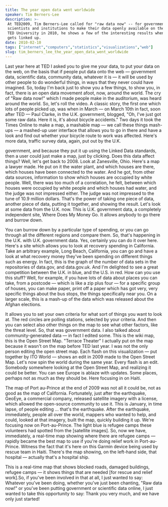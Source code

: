 ```yaml
---
title: The year open data went worldwide
speaker: Tim Berners-Lee
description: >-
 At TED2009, Tim Berners-Lee called for "raw data now" -- for governments,
 scientists and institutions to make their data openly available on the web. At
 TED University in 2010, he shows a few of the interesting results when the data
 gets linked up.
date: 2010-02-10
tags: ["internet","computers","statistics","visualizations","web"]
slug: tim_berners_lee_the_year_open_data_went_worldwide
---
```


Last year here at TED I asked you to give me your data, to put your data on the web, on
the basis that if people put data onto the web — government data, scientific data,
community data, whatever it is — it will be used by other people to do wonderful things,
in ways that they never could have imagined. So, today I'm back just to show you a few
things, to show you, in fact, there is an open data movement afoot, now, around the world.
The cry of "Raw data now!" which I made people make in the auditorium, was heard around
the world. So, let's roll the video. A classic story, the first one which lots of people
picked up, was when in March — on March 10th in fact, soon after TED — Paul Clarke, in the
U.K. government, blogged, "Oh, I've just got some raw data. Here it is, it's about bicycle
accidents." Two days it took the Times Online to make a map, a mashable map — we call
these things mash-ups — a mashed-up user interface that allows you to go in there and have
a look and find out whether your bicycle route to work was affected. Here's more data,
traffic survey data, again, put out by the U.K.

government, and because they put it up using the Linked Data standards, then a user could
just make a map, just by clicking. Does this data affect things? Well, let's get back to
2008. Look at Zanesville, Ohio. Here's a map a lawyer made. He put on it the water plant,
and which houses are there, which houses have been connected to the water. And he got,
from other data sources, information to show which houses are occupied by white people.
Well, there was too much of a correlation, he felt, between which houses were occupied by
white people and which houses had water, and the judge was not impressed either. The judge
was not impressed to the tune of 10.9 million dollars. That's the power of taking one
piece of data, another piece of data, putting it together, and showing the result. Let's
look at some data from the U.K. now. This is U.K. government data, a completely
independent site, Where Does My Money Go. It allows anybody to go there and burrow
down.

You can burrow down by a particular type of spending, or you can go through all the
different regions and compare them. So, that's happening in the U.K. with U.K. government
data. Yes, certainly you can do it over here. Here's a site which allows you to look at
recovery spending in California. Take an arbitrary example, Long Beach, California, you
can go and have a look at what recovery money they've been spending on different things
such as energy. In fact, this is the graph of the number of data sets in the repositories
of data.gov, and data.gov.uk. And I'm delighted to see a great competition between the
U.K. in blue, and the U.S. in red. How can you use this stuff? Well, for example, if you
have lots of data about places you can take, from a postcode — which is like a zip plus
four — for a specific group of houses, you can make paper, print off a paper which has got
very, very specific things about the bus stops, the things specifically near you. On a
larger scale, this is a mash-up of the data which was released about the Afghan
elections.

It allows you to set your own criteria for what sort of things you want to look at. The
red circles are polling stations, selected by your criteria. And then you can select also
other things on the map to see what other factors, like the threat level. So, that was
government data. I also talked about community-generated data — in fact I edited some. This
is the wiki map, this is the Open Street Map. "Terrace Theater" I actually put on the map
because it wasn't on the map before TED last year. I was not the only person editing the
open street map. Each flash on this visualization — put together by ITO World — shows an
edit in 2009 made to the Open Street Map. Let's now spin the world during the same year.
Every flash is an edit. Somebody somewhere looking at the Open Street Map, and realizing
it could be better. You can see Europe is ablaze with updates. Some places, perhaps not as
much as they should be. Here focusing in on Haiti.

The map of Port au-Prince at the end of 2009 was not all it could be, not as good as the
map of California. Fortunately, just after the earthquake, GeoEye, a commercial company,
released satellite imagery with a license, which allowed the open-source community to use
it. This is January, in time lapse, of people editing ... that's the earthquake. After the
earthquake, immediately, people all over the world, mappers who wanted to help, and could,
looked at that imagery, built the map, quickly building it up. We're focusing now on
Port-au-Prince. The light blue is refugee camps these volunteers had spotted from the
[satellite images]. So, now we have, immediately, a real-time map showing where there are
refugee camps — rapidly became the best map to use if you're doing relief work in
Port-au-Prince. Witness the fact that it's here on this Garmin device being used by rescue
team in Haiti. There's the map showing, on the left-hand side, that hospital — actually
that's a hospital ship.

This is a real-time map that shows blocked roads, damaged buildings, refugee camps — it
shows things that are needed [for rescue and relief work].So, if you've been involved in
that at all, I just wanted to say: Whatever you've been doing, whether you've just been
chanting, "Raw data now!" or you've been putting government or scientific data online, I
just wanted to take this opportunity to say: Thank you very much, and we have only just
started! 

<!--
ad_duration=3.33
comment_count=92
event="TED2010"
external_start_time=0
has_talk_citation=0
intro_duration=11.82
is_subtitle_required="False"
is_talk_featured="True"
language="en"
language_swap="False"
native_language="en"
number_of_related_talks=6
number_of_speakers=1
number_of_subtitled_videos=33
number_of_tags=5
number_of_talk_download_languages=33
number_of_talk_more_resources=1
number_of_talk_recommendations=1
number_of_talks_take_actions=0
post_ad_duration=0.83
published_timestamp="2010-03-08 09:27:00"
recording_date="2010-02-10"
speaker_description="Inventor"
speaker_is_published=1
speaker_name="Tim Berners-Lee"
speaker_what_others_say="It's hard to overstate the impact of the global system he created. It's almost Gutenbergian."
talk_name="The year open data went worldwide"
talk_recommendations_blurb="12 key resources on open data from the \"father of the World Wide Web.\""
talks_tags=["internet","computers","statistics","visualizations","web"]
talks_take_action=[]
url_audio="https://download.ted.com/talks/TimBernersLee_2010U.mp3?apikey=acme-roadrunner"
url_photo_speaker="https://pe.tedcdn.com/images/ted/77261_254x191.jpg"
url_photo_talk="https://pe.tedcdn.com/images/ted/154673_800x600.jpg"
url_webpage="https://www.ted.com/talks/tim_berners_lee_the_year_open_data_went_worldwide"
video_type_name="TED Stage Talk"
-->